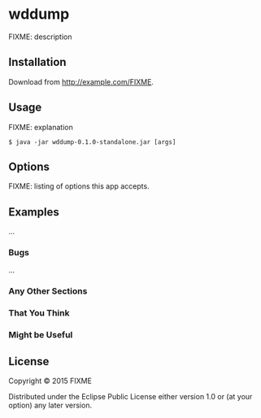 # wddump

FIXME: description

## Installation

Download from http://example.com/FIXME.

## Usage

FIXME: explanation

    $ java -jar wddump-0.1.0-standalone.jar [args]

## Options

FIXME: listing of options this app accepts.

## Examples

...

### Bugs

...

### Any Other Sections
### That You Think
### Might be Useful

## License

Copyright © 2015 FIXME

Distributed under the Eclipse Public License either version 1.0 or (at
your option) any later version.
